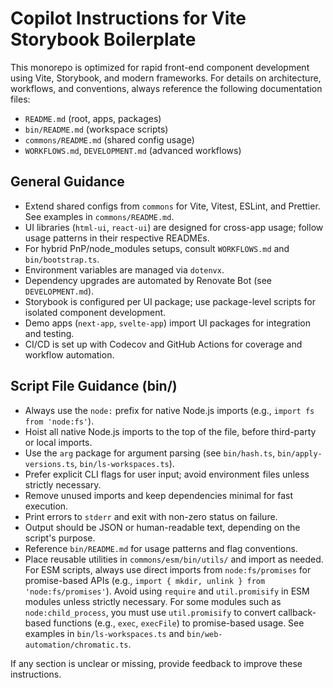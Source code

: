 # Copilot Instructions for Vite Storybook Boilerplate

This monorepo is optimized for rapid front-end component development using Vite, Storybook, and modern frameworks. For details on architecture, workflows, and conventions, always reference the following documentation files:

- `README.md` (root, apps, packages)
- `bin/README.md` (workspace scripts)
- `commons/README.md` (shared config usage)
- `WORKFLOWS.md`, `DEVELOPMENT.md` (advanced workflows)

## General Guidance

- Extend shared configs from `commons` for Vite, Vitest, ESLint, and Prettier. See examples in `commons/README.md`.
- UI libraries (`html-ui`, `react-ui`) are designed for cross-app usage; follow usage patterns in their respective READMEs.
- For hybrid PnP/node_modules setups, consult `WORKFLOWS.md` and `bin/bootstrap.ts`.
- Environment variables are managed via `dotenvx`.
- Dependency upgrades are automated by Renovate Bot (see `DEVELOPMENT.md`).
- Storybook is configured per UI package; use package-level scripts for isolated component development.
- Demo apps (`next-app`, `svelte-app`) import UI packages for integration and testing.
- CI/CD is set up with Codecov and GitHub Actions for coverage and workflow automation.

## Script File Guidance (bin/)

- Always use the `node:` prefix for native Node.js imports (e.g., `import fs from 'node:fs'`).
- Hoist all native Node.js imports to the top of the file, before third-party or local imports.
- Use the `arg` package for argument parsing (see `bin/hash.ts`, `bin/apply-versions.ts`, `bin/ls-workspaces.ts`).
- Prefer explicit CLI flags for user input; avoid environment files unless strictly necessary.
- Remove unused imports and keep dependencies minimal for fast execution.
- Print errors to `stderr` and exit with non-zero status on failure.
- Output should be JSON or human-readable text, depending on the script's purpose.
- Reference `bin/README.md` for usage patterns and flag conventions.
- Place reusable utilities in `commons/esm/bin/utils/` and import as needed.
  For ESM scripts, always use direct imports from `node:fs/promises` for promise-based APIs (e.g., `import { mkdir, unlink } from 'node:fs/promises'`). Avoid using `require` and `util.promisify` in ESM modules unless strictly necessary. For some modules such as `node:child_process`, you must use `util.promisify` to convert callback-based functions (e.g., `exec`, `execFile`) to promise-based usage. See examples in `bin/ls-workspaces.ts` and `bin/web-automation/chromatic.ts`.

If any section is unclear or missing, provide feedback to improve these instructions.
